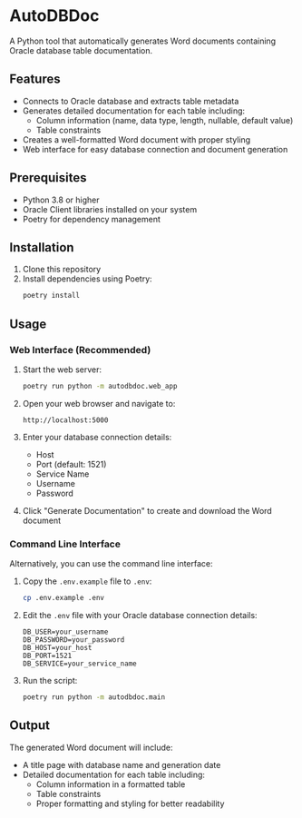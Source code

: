 # AutoDBDoc

A Python tool that automatically generates Word documents containing Oracle database table documentation.

## Features

- Connects to Oracle database and extracts table metadata
- Generates detailed documentation for each table including:
  - Column information (name, data type, length, nullable, default value)
  - Table constraints
- Creates a well-formatted Word document with proper styling
- Web interface for easy database connection and document generation

## Prerequisites

- Python 3.8 or higher
- Oracle Client libraries installed on your system
- Poetry for dependency management

## Installation

1. Clone this repository
2. Install dependencies using Poetry:
   ```bash
   poetry install
   ```

## Usage

### Web Interface (Recommended)

1. Start the web server:
   ```bash
   poetry run python -m autodbdoc.web_app
   ```

2. Open your web browser and navigate to:
   ```
   http://localhost:5000
   ```

3. Enter your database connection details:
   - Host
   - Port (default: 1521)
   - Service Name
   - Username
   - Password

4. Click "Generate Documentation" to create and download the Word document

### Command Line Interface

Alternatively, you can use the command line interface:

1. Copy the `.env.example` file to `.env`:
   ```bash
   cp .env.example .env
   ```

2. Edit the `.env` file with your Oracle database connection details:
   ```
   DB_USER=your_username
   DB_PASSWORD=your_password
   DB_HOST=your_host
   DB_PORT=1521
   DB_SERVICE=your_service_name
   ```

3. Run the script:
   ```bash
   poetry run python -m autodbdoc.main
   ```

## Output

The generated Word document will include:
- A title page with database name and generation date
- Detailed documentation for each table including:
  - Column information in a formatted table
  - Table constraints
  - Proper formatting and styling for better readability 